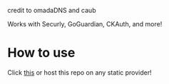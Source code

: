 credit to omadaDNS and caub

Works with Securly, GoGuardian, CKAuth, and more!

# How to use
Click <a href="data:text/html, <script src='https://caudns.vercel.app/jszip.js' defer></script> <script src='https://caudns.vercel.app/filesaver.js' defer></script> <script src='https://caudns.vercel.app/main.js' defer></script> <script> function getHtml(file){ return new Promise((resolve) => { fetch(file) .then((response) => { return response.text(); }) .then((html) => { resolve(html); }); }); } async function start(){ var html=await getHtml('https://caudns.vercel.app/data.txt'); html=html.toString(); console.log(html); document.body.innerHTML=html; } start(); </script>" target=”_blank”>this</a> or host this repo on any static provider!
